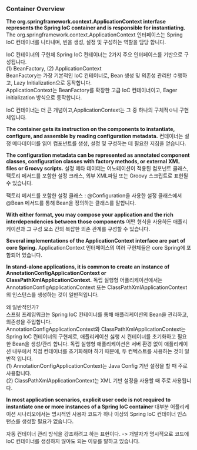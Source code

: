 ### Container Overview

**The org.springframework.context.ApplicationContext interfase represents the Spring IoC container and is 
responsible for instantiating.**
The org.springframework.context.ApplicationContext 인터페이스는 Spring IoC 컨테이너를 나타내며, 빈을 생성, 설정 및 구성하는 역할을 담당 합니다.

IoC 컨테이너의 구현체
Spring IoC 컨테이너는 2가지 주요 인터페이스를 기반으로 구성됩니다.  
(1) BeanFactory, (2) ApplicationContext  
BeanFactory는 가장 기본적인 IoC 컨테이너로, Bean 생성 및 의존성 관리만 수행하고, Lazy Initialization으로 동작합니다.  
ApplicationContext는 BeanFactory를 확장한 고급 IoC 컨테이너이고, Eager initialization 방식으로 동작합니다.  

IoC 컨테이너는 더 큰 개념이고,ApplicationContext는 그 중 하나의 구체적ㅇ니 구현체입니다. 

**The container gets its instruction on the components to instantiate, configure, and assemble by reading 
configuration metadata.** 
컨테이너는 설정 메타데이터를 읽어 컴포넌트를 생성, 설정 및 구성하는 데 필요한 지침을 얻습니다.


**The configuration metadata can be represented as annotated component classes, configuration classes with factory 
methods, or external XML files or Groovy scripts.**
설정 메타 데이터는 어노테이션이 적용된 컴포넌트 클래스, 팩토리 메서드를 포함한 설정 크래스, 외부 XML파일 또는 Groovy 스크립트로 표현될 수 있습니다.


팩토리 메서드를 포함한 설정 클래스 : @Configuration을 사용한 설정 클래스에서 @Bean 메서드를 통해 Bean을 정의하는 클래스를 말합니다. 


**With either format, you may compose your application and the rich interdependencies between those components**
어떤 형식을 사용하든 애플리케이션과 그 구성 요소 간의 복잡한 의존 관계를 구성할 수 있습니다.  

**Several implementations of the ApplicationContext interface are part of core Spring.**
ApplicationContext 인터페이스의 여러 구현체들은 core Spring에 포함되어 있습니다.  

**In stand-alone applications, it is common to create an instance of AnnotationConfigApplicationContext or 
ClassPathXmlApplicationContext.**
독립 실행형 어플리케이션에서는 AnnotationConfigApplicationContext 또는 ClassPathXmlApplicationContext의 인스턴스를 생성하는 것이 일반적입니다.


왜 일반적인가?  
스프링 프레임워크는 Spring IoC 컨테이너를 통해 애플리케이션의 Bean을 관리하고, 의존성을 주입합니다.  
AnnotationConfigApplicationContext와 ClassPathXmlApplicationContext는 Spring IoC 컨테이너의 구현체로, 애플리케이션 싫행 시 컨테이너를 초기화하고 
필요한 Bean을 생성/관리 합니다. 독립 실행형 애플리케이션은 서버 환경 없이 애플리케이션 내부에서 직접 컨테이너를 초기화해야 하기 때문에, 두 컨텍스트를 사용하는 것이 일반적 입니다.  
(1) AnnotationConfigApplicationContext는 Java Config 기반 설정을 할 때 주로 사용합니다.  
(2) ClassPathXmlApplicationContext는 XML 기반 설정을 사용할 때 주로 사용됩니다.  

**In most application scenarios, explicit user code is not required to instantiate one or more instances of a Spring IoC container**
대부분 어플리케이션 시나리오에서는 명시적인 사용자 코드가 하나 이상의 Spring IoC 컨테이너 인스턴스를 생성할 필요가 없습니다.  

자동 컨테이너 관리 방식을 강조하려고 하는 표현이다. -> 개발자가 명시적으로 코드에 IoC 컨테이너를 생성하지 않아도 되는 이유를 말하고 있습니다.

